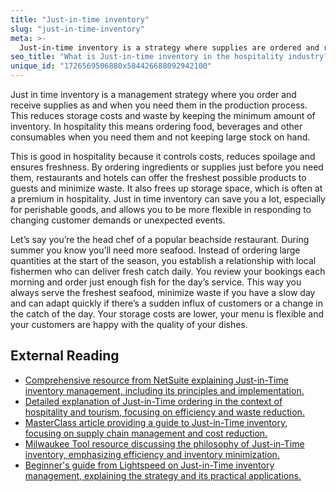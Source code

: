 ```yaml
---
title: "Just-in-time inventory"
slug: "just-in-time-inventory"
meta: >-
  Just-in-time inventory is a strategy where supplies are ordered and received only as needed, reducing storage costs and ensuring fresher inventory for guests.
seo_title: "What is Just-in-time inventory in the hospitality industry?"
unique_id: "1726569506880x584426688092942100"
---
```


Just in time inventory is a management strategy where you order and receive supplies as and when you need them in the production process. This reduces storage costs and waste by keeping the minimum amount of inventory. In hospitality this means ordering food, beverages and other consumables when you need them and not keeping large stock on hand.

This is good in hospitality because it controls costs, reduces spoilage and ensures freshness. By ordering ingredients or supplies just before you need them, restaurants and hotels can offer the freshest possible products to guests and minimize waste. It also frees up storage space, which is often at a premium in hospitality. Just in time inventory can save you a lot, especially for perishable goods, and allows you to be more flexible in responding to changing customer demands or unexpected events.

Let’s say you’re the head chef of a popular beachside restaurant. During summer you know you’ll need more seafood. Instead of ordering large quantities at the start of the season, you establish a relationship with local fishermen who can deliver fresh catch daily. You review your bookings each morning and order just enough fish for the day’s service. This way you always serve the freshest seafood, minimize waste if you have a slow day and can adapt quickly if there’s a sudden influx of customers or a change in the catch of the day. Your storage costs are lower, your menu is flexible and your customers are happy with the quality of your dishes.

## External Reading

- [Comprehensive resource from NetSuite explaining Just-in-Time inventory management, including its principles and implementation.](https://www.netsuite.com/portal/resource/articles/inventory-management/just-in-time-inventory.shtml)
- [Detailed explanation of Just-in-Time ordering in the context of hospitality and tourism, focusing on efficiency and waste reduction.](https://library.fiveable.me/key-terms/introduction-to-hospitality-and-tourism/just-in-time-ordering)
- [MasterClass article providing a guide to Just-in-Time inventory, focusing on supply chain management and cost reduction.](https://www.masterclass.com/articles/just-in-time-inventory-explained)
- [Milwaukee Tool resource discussing the philosophy of Just-in-Time inventory, emphasizing efficiency and inventory minimization.](https://onekeyresources.milwaukeetool.com/en/what-is-just-in-time-inventory)
- [Beginner's guide from Lightspeed on Just-in-Time inventory management, explaining the strategy and its practical applications.](https://www.lightspeedhq.com/blog/just-in-time-inventory-management/)
